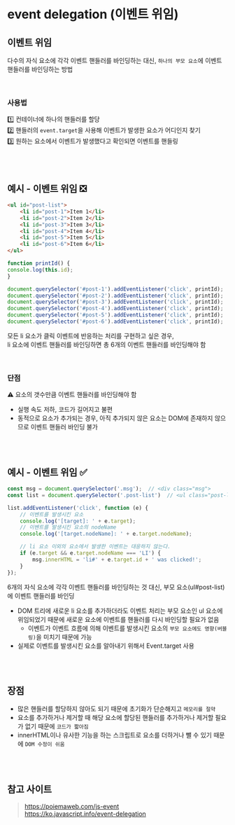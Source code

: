 # event delegation (이벤트 위임)

## 이벤트 위임

다수의 자식 요소에 각각 이벤트 핸들러를 바인딩하는 대신, `하나의 부모 요소`에 이벤트 핸들러를 바인딩하는 방법

<br>

### 사용법

1️⃣ 컨테이너에 하나의 핸들러를 할당  
2️⃣ 핸들러의 `event.target`을 사용해 이벤트가 발생한 요소가 어디인지 찾기  
3️⃣ 원하는 요소에서 이벤트가 발생했다고 확인되면 이벤트를 핸들링  

<br><br>

## 예시 - 이벤트 위임 ❎

```html
<ul id="post-list">
    <li id="post-1">Item 1</li>
    <li id="post-2">Item 2</li>
    <li id="post-3">Item 3</li>
    <li id="post-4">Item 4</li>
    <li id="post-5">Item 5</li>
    <li id="post-6">Item 6</li>
</ul>
```

```js
function printId() {
console.log(this.id);
}

document.querySelector('#post-1').addEventListener('click', printId);
document.querySelector('#post-2').addEventListener('click', printId);
document.querySelector('#post-3').addEventListener('click', printId);
document.querySelector('#post-4').addEventListener('click', printId);
document.querySelector('#post-5').addEventListener('click', printId);
document.querySelector('#post-6').addEventListener('click', printId);
```

모든 li 요소가 클릭 이벤트에 반응하는 처리를 구현하고 싶은 경우,   
li 요소에 이벤트 핸들러를 바인딩하면 총 6개의 이벤트 핸들러를 바인딩해야 함

<br>

### 단점
⚠️ 요소의 갯수만큼 이벤트 핸들러를 바인딩해야 함  
* 실행 속도 저하, 코드가 길어지고 불편   
* 동적으로 요소가 추가되는 경우, 아직 추가되지 않은 요소는 DOM에 존재하지 않으므로 이벤트 핸들러 바인딩 불가

<br><br>

## 예시 - 이벤트 위임 ✅

```js
const msg = document.querySelector('.msg');  // <div class="msg">
const list = document.querySelector('.post-list')  // <ul class="post-list">

list.addEventListener('click', function (e) {
    // 이벤트를 발생시킨 요소
    console.log('[target]: ' + e.target);
    // 이벤트를 발생시킨 요소의 nodeName
    console.log('[target.nodeName]: ' + e.target.nodeName);

    // li 요소 이외의 요소에서 발생한 이벤트는 대응하지 않는다.
    if (e.target && e.target.nodeName === 'LI') {
        msg.innerHTML = 'li#' + e.target.id + ' was clicked!';
    }
});
```

6개의 자식 요소에 각각 이벤트 핸들러를 바인딩하는 것 대신, 부모 요소(ul#post-list)에 이벤트 핸들러를 바인딩  
* DOM 트리에 새로운 li 요소를 추가하더라도 이벤트 처리는 부모 요소인 ul 요소에 위임되었기 때문에 새로운 요소에 이벤트를 핸들러를 다시 바인딩할 필요가 없음 
  * 이벤트가 이벤트 흐름에 의해 이벤트를 발생시킨 요소의 `부모 요소에도 영향(버블링)`을 미치기 때문에 가능
* 실제로 이벤트를 발생시킨 요소를 알아내기 위해서 Event.target 사용

<br><br>

## 장점

* 많은 핸들러를 할당하지 않아도 되기 때문에 초기화가 단순해지고 `메모리를 절약`
* 요소를 추가하거나 제거할 때 해당 요소에 할당된 핸들러를 추가하거나 제거할 필요가 없기 때문에 `코드가 짧아짐`
* innerHTML이나 유사한 기능을 하는 스크립트로 요소를 더하거나 뺄 수 있기 때문에 `DOM 수정이 쉬움`

<br><br>

## 참고 사이트

> https://poiemaweb.com/js-event  
> https://ko.javascript.info/event-delegation
